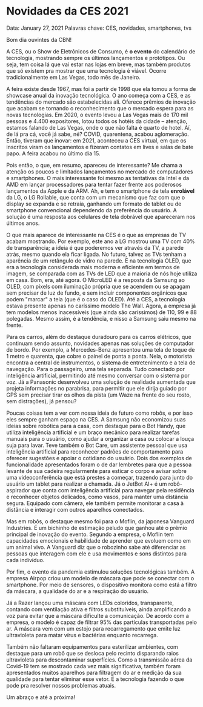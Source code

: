 # Novidades da CES 2021

Data: January 27, 2021
Palavras chave: CES, novidades, smartphones, tvs

Bom dia ouvintes da CBN!

A CES, ou o Show de Eletrônicos de Consumo, é **o evento** do calendário de tecnologia, mostrando sempre os últimos lançamentos e protótipos. Ou seja, tem coisa lá que vai estar nas lojas em breve, mas também produtos que só existem pra mostrar que uma tecnologia é viável.  Ocorre tradicionalmente em Las Vegas, todo mês de Janeiro.

A feira existe desde 1967, mas foi a partir de 1998 que ela tomou a forma de showcase anual da inovação tecnológica. O ano começa com a CES, e as tendências do mercado são estabelecidas ali. Oferece prêmios de inovação que acabam se tornando o reconhecimento que o mercado espera para as novas tecnologias. Em 2020, o evento levou a Las Vegas mais de 170 mil pessoas e 4.400 expositores, lotou todos os hotéis da cidade – atenção, estamos falando de Las Vegas, onde o que não falta é quarto de hotel. Aí, de lá pra cá, você já sabe, né? COVID, quarentena, acabou aglomeração. Então, tiveram que inovar: em 2021, aconteceu a CES virtual, em que os inscritos viram os lançamentos e fizeram contatos em lives e salas de bate papo. A feira acabou no último dia 15.

Pois então, o que, em resumo, apareceu de interessante? Me chama a atenção os poucos e limitados lançamentos no mercado de computadores e smartphones. O mais interessante foi mesmo as tentativas da Intel e da AMD em lançar processadores para tentar fazer frente aos poderosos lançamentos da Apple e da ARM. Ah, e tem o smartphone de tela **enrolável** da LG, o LG Rollable, que conta com um mecanismo que faz com que o display se expanda e se retraia, ganhando um formato de tablet ou de smartphone convencional dependendo da preferência do usuário. A solução é uma resposta aos celulares de tela dobrável que apareceram nos últimos anos.

O que mais aparece de interessante na CES é o que as empresas de TV acabam mostrando. Por exemplo, este ano a LG mostrou uma TV com 40% de transparência; a ideia é que poderemos ver através da TV, a parede atrás, mesmo quando ela ficar ligada. No futuro, talvez as TVs tenham a aparência de um retângulo de vidro na parede.  E na tecnologia OLED, que era a tecnologia considerada mais moderna e eficiente em termos de imagem, se comparada com as TVs de LED que a maioria de nós hoje utiliza em casa. Bom, era, até agora. O MicroLED é a resposta da Samsung ao OLED, com pixels com iluminação própria que se acendem ou se apagam sem precisar de luz de fundo, e sem incluir componentes orgânicos que podem "marcar" a tela (que é o caso do OLED). Até a CES, a tecnologia estava presente apenas no caríssimo modelo The Wall. Agora, a empresa já tem modelos menos inacessíveis (que ainda são caríssimos) de 110, 99 e 88 polegadas. Mesmo assim, é a tendência, e nisso a Samsung saiu mesmo na frente.

Para os carros, além do destaque duradouro para os carros elétricos, que continuam sendo assunto, novidades apenas nas soluções de computador de bordo. Por exemplo, a Mercedes-Benz apresentou uma tela de toque de 1 metro e quarenta, que cobre o painel de ponta a ponta. Nela, o motorista encontra a central de instrumentos, o sistema de entretenimento e a tela de navegação. Para o passageiro, uma tela separada. Tudo conectado por inteligência artificial, permitindo até mesmo conversar com o sistema por voz. Já a Panasonic desenvolveu uma solução de realidade aumentada que projeta informações no parabrisa, para permitir que ele dirija guiado por GPS sem precisar tirar os olhos da pista (um Waze na frente do seu rosto, sem distrações), já pensou?

Poucas coisas tem a ver com nossa ideia de futuro como robôs, e por isso eles sempre ganham espaço na CES. A Samsung não economizou suas ideias sobre robótica para a casa, com destaque para o Bot Handy, que utiliza inteligência artificial e um braço mecânico para realizar tarefas manuais para o usuário, como ajudar a organizar a casa ou colocar a louça suja para lavar. Teve também o Bot Care, um assistente pessoal que usa inteligência artificial para reconhecer padrões de comportamento para oferecer sugestões e apoiar o cotidiano do usuário. Dois dos exemplos de funcionalidade apresentados foram o de dar lembretes para que a pessoa levante de sua cadeira regularmente para esticar o corpo e avisar sobre uma videoconferência que está prestes a começar, trazendo para junto do usuário um tablet para realizar a chamada. Já o JetBot AI+ é um robô-aspirador que conta com inteligência artificial para navegar pela residência e reconhecer objetos delicados, como vasos, para manter uma distância segura. Equipado com câmera, ele também permite monitorar a casa à distância e interagir com outros aparelhos conectados.

Mas em robôs, o destaque mesmo foi para o Moflin, da japonesa Vanguard Industries. É um bichinho de estimação peludo que ganhou até o prêmio principal de inovação do evento. Segundo a empresa, o Moflin tem capacidades emocionais e habilidade de aprender que evoluem como em um animal vivo. A Vanguard diz que o robozinho sabe até diferenciar as pessoas que interagem com ele e usa movimentos e sons distintos para cada indivíduo.

Por fim, o evento da pandemia estimulou soluções tecnológicas também. A empresa Airpop criou um modelo de máscara que pode se conectar com o smartphone. Por meio de sensores, o dispositivo monitora como está a filtro da máscara, a qualidade do ar e a respiração do usuário.

Já a Razer lançou uma máscara com LEDs coloridos, transparente, contando com ventilação ativa e filtros substituíveis, ainda amplificando a voz para evitar que a máscara dificulte a comunicação. De acordo com a empresa, o modelo é capaz de filtrar 95% das partículas transportadas pelo ar. A máscara vem com um estojo para recarregamento que emite luz ultravioleta para matar vírus e bactérias enquanto recarrega. 

Também não faltaram equipamentos para esterilizar ambientes, com destaque para um robô que se desloca pelo recinto disparando raios ultravioleta para descontaminar superfícies. Como a transmissão aérea da Covid-19 tem se mostrado cada vez mais significativa, também foram apresentados muitos aparelhos para filtragem do ar e medição da sua qualidade para tentar eliminar esse vetor. É a tecnologia fazendo o que pode pra resolver nossos problemas atuais.

Um abraço e até a próxima!